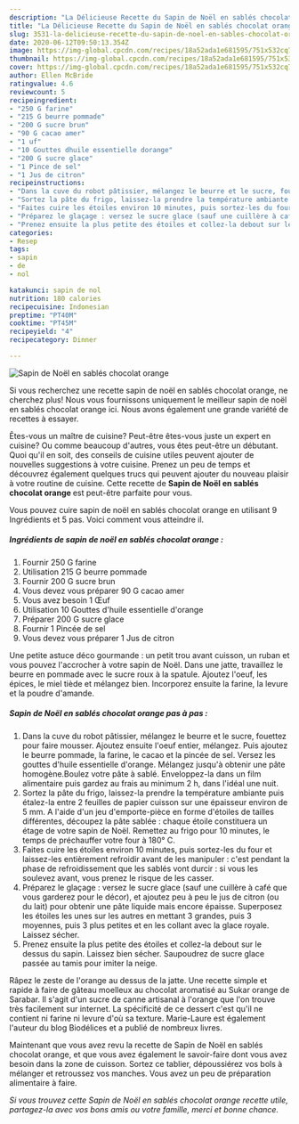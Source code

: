 ```yaml
---
description: "La Délicieuse Recette du Sapin de Noël en sablés chocolat orange"
title: "La Délicieuse Recette du Sapin de Noël en sablés chocolat orange"
slug: 3531-la-delicieuse-recette-du-sapin-de-noel-en-sables-chocolat-orange
date: 2020-06-12T09:50:13.354Z
image: https://img-global.cpcdn.com/recipes/18a52ada1e681595/751x532cq70/sapin-de-noel-en-sables-chocolat-orange-photo-principale-de-la-recette.jpg
thumbnail: https://img-global.cpcdn.com/recipes/18a52ada1e681595/751x532cq70/sapin-de-noel-en-sables-chocolat-orange-photo-principale-de-la-recette.jpg
cover: https://img-global.cpcdn.com/recipes/18a52ada1e681595/751x532cq70/sapin-de-noel-en-sables-chocolat-orange-photo-principale-de-la-recette.jpg
author: Ellen McBride
ratingvalue: 4.6
reviewcount: 5
recipeingredient:
- "250 G farine"
- "215 G beurre pommade"
- "200 G sucre brun"
- "90 G cacao amer"
- "1 uf"
- "10 Gouttes dhuile essentielle dorange"
- "200 G sucre glace"
- "1 Pince de sel"
- "1 Jus de citron"
recipeinstructions:
- "Dans la cuve du robot pâtissier, mélangez le beurre et le sucre, fouettez pour faire mousser. Ajoutez ensuite l&#39;oeuf entier, mélangez. Puis ajoutez le beurre pommade, la farine, le cacao et la pincée de sel. Versez les gouttes d&#39;huile essentielle d&#39;orange. Mélangez jusqu&#39;à obtenir une pâte homogène.Boulez votre pâte à sablé. Enveloppez-la dans un film alimentaire puis gardez au frais au minimum 2 h, dans l&#39;idéal une nuit."
- "Sortez la pâte du frigo, laissez-la prendre la température ambiante puis étalez-la entre 2 feuilles de papier cuisson sur une épaisseur environ de 5 mm. A l&#39;aide d&#39;un jeu d&#39;emporte-pièce en forme d&#39;étoiles de tailles différentes, découpez la pâte sablée : chaque étoile constituera un étage de votre sapin de Noël. Remettez au frigo pour 10 minutes, le temps de préchauffer votre four à 180° C."
- "Faites cuire les étoiles environ 10 minutes, puis sortez-les du four et laissez-les entièrement refroidir avant de les manipuler : c&#39;est pendant la phase de refroidissement que les sablés vont durcir : si vous les soulevez avant, vous prenez le risque de les casser."
- "Préparez le glaçage : versez le sucre glace (sauf une cuillère à café que vous garderez pour le décor), et ajoutez peu à peu le jus de citron (ou du lait) pour obtenir une pâte liquide mais encore épaisse. Superposez les étoiles les unes sur les autres en mettant 3 grandes, puis 3 moyennes, puis 3 plus petites et en les collant avec la glace royale. Laissez sécher."
- "Prenez ensuite la plus petite des étoiles et collez-la debout sur le dessus du sapin. Laissez bien sécher. Saupoudrez de sucre glace passée au tamis pour imiter la neige."
categories:
- Resep
tags:
- sapin
- de
- nol

katakunci: sapin de nol 
nutrition: 180 calories
recipecuisine: Indonesian
preptime: "PT40M"
cooktime: "PT45M"
recipeyield: "4"
recipecategory: Dinner

---
```



![Sapin de Noël en sablés chocolat orange](https://img-global.cpcdn.com/recipes/18a52ada1e681595/751x532cq70/sapin-de-noel-en-sables-chocolat-orange-photo-principale-de-la-recette.jpg)

Si vous recherchez une recette sapin de noël en sablés chocolat orange, ne cherchez plus! Nous vous fournissons uniquement le meilleur sapin de noël en sablés chocolat orange ici. Nous avons également une grande variété de recettes à essayer.

Êtes-vous un maître de cuisine? Peut-être êtes-vous juste un expert en cuisine? Ou comme beaucoup d'autres, vous êtes peut-être un débutant. Quoi qu'il en soit, des conseils de cuisine utiles peuvent ajouter de nouvelles suggestions à votre cuisine. Prenez un peu de temps et découvrez également quelques trucs qui peuvent ajouter du nouveau plaisir à votre routine de cuisine. Cette recette de <strong> Sapin de Noël en sablés chocolat orange </strong> est peut-être parfaite pour vous.

<!--inarticleads1-->

Vous pouvez cuire sapin de noël en sablés chocolat orange en utilisant 9 Ingrédients et 5 pas. Voici comment vous atteindre il.

##### Ingrédients de sapin de noël en sablés chocolat orange :

1. Fournir 250 G farine
1. Utilisation 215 G beurre pommade
1. Fournir 200 G sucre brun
1. Vous devez vous préparer 90 G cacao amer
1. Vous avez besoin 1 Œuf
1. Utilisation 10 Gouttes d&#39;huile essentielle d&#39;orange
1. Préparer 200 G sucre glace
1. Fournir 1 Pincée de sel
1. Vous devez vous préparer 1 Jus de citron


Une petite astuce déco gourmande : un petit trou avant cuisson, un ruban et vous pouvez l&#39;accrocher à votre sapin de Noël. Dans une jatte, travaillez le beurre en pommade avec le sucre roux à la spatule. Ajoutez l&#39;oeuf, les épices, le miel tiède et mélangez bien. Incorporez ensuite la farine, la levure et la poudre d&#39;amande. 

<!--inarticleads2-->

##### Sapin de Noël en sablés chocolat orange pas à pas :

1. Dans la cuve du robot pâtissier, mélangez le beurre et le sucre, fouettez pour faire mousser. Ajoutez ensuite l&#39;oeuf entier, mélangez. Puis ajoutez le beurre pommade, la farine, le cacao et la pincée de sel. Versez les gouttes d&#39;huile essentielle d&#39;orange. Mélangez jusqu&#39;à obtenir une pâte homogène.Boulez votre pâte à sablé. Enveloppez-la dans un film alimentaire puis gardez au frais au minimum 2 h, dans l&#39;idéal une nuit.
1. Sortez la pâte du frigo, laissez-la prendre la température ambiante puis étalez-la entre 2 feuilles de papier cuisson sur une épaisseur environ de 5 mm. A l&#39;aide d&#39;un jeu d&#39;emporte-pièce en forme d&#39;étoiles de tailles différentes, découpez la pâte sablée : chaque étoile constituera un étage de votre sapin de Noël. Remettez au frigo pour 10 minutes, le temps de préchauffer votre four à 180° C.
1. Faites cuire les étoiles environ 10 minutes, puis sortez-les du four et laissez-les entièrement refroidir avant de les manipuler : c&#39;est pendant la phase de refroidissement que les sablés vont durcir : si vous les soulevez avant, vous prenez le risque de les casser.
1. Préparez le glaçage : versez le sucre glace (sauf une cuillère à café que vous garderez pour le décor), et ajoutez peu à peu le jus de citron (ou du lait) pour obtenir une pâte liquide mais encore épaisse. Superposez les étoiles les unes sur les autres en mettant 3 grandes, puis 3 moyennes, puis 3 plus petites et en les collant avec la glace royale. Laissez sécher.
1. Prenez ensuite la plus petite des étoiles et collez-la debout sur le dessus du sapin. Laissez bien sécher. Saupoudrez de sucre glace passée au tamis pour imiter la neige.


Râpez le zeste de l&#39;orange au dessus de la jatte. Une recette simple et rapide à faire de gâteau moelleux au chocolat aromatisé au Sukar orange de Sarabar. Il s&#39;agit d&#39;un sucre de canne artisanal à l&#39;orange que l&#39;on trouve très facilement sur internet. La spécificité de ce dessert c&#39;est qu&#39;il ne contient ni farine ni levure d&#39;où sa texture. Marie-Laure est également l&#39;auteur du blog Biodélices et a publié de nombreux livres. 

<!--inarticleads1-->

<p>
Maintenant que vous avez revu la recette de Sapin de Noël en sablés chocolat orange, et que vous avez également le savoir-faire dont vous avez besoin dans la zone de cuisson. Sortez ce tablier, dépoussiérez vos bols à mélanger et retroussez vos manches. Vous avez un peu de préparation alimentaire à faire.
</p>

<p>
<i>Si vous trouvez cette Sapin de Noël en sablés chocolat orange recette utile, partagez-la avec vos bons amis ou votre famille, merci et bonne chance.</i>
</p>
